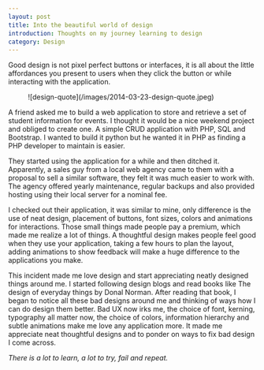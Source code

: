 ```yaml
---
layout: post
title: Into the beautiful world of design
introduction: Thoughts on my journey learning to design
category: Design
---
```


Good design is not pixel perfect buttons or interfaces, it is all about the little affordances you present to users when they click the button or while interacting with the application.

<figure>
![design-quote](/images/2014-03-23-design-quote.jpeg)
</figure>

A friend asked me to build a web application to store and retrieve a set of student information for events. I thought it would be a nice weekend project and obliged to create one. A simple CRUD application with PHP, SQL and Bootstrap. I wanted to build it python but he wanted it in PHP as finding a PHP developer to maintain is easier.

They started using the application for a while and then ditched it. Apparently, a sales guy from a local web agency came to them with a proposal to sell a similar software, they felt it was much easier to work with. The agency offered yearly maintenance, regular backups and also provided hosting using their local server for a nominal fee.

I checked out their application, it was similar to mine, only difference is the use of neat design, placement of buttons, font sizes, colors and animations for interactions. Those small things made people pay a premium, which made me realize a lot of things. A thoughtful design makes people feel good when they use your application, taking a few hours to plan the layout, adding animations to show feedback will make a huge difference to the applications you make.

This incident made me love design and start appreciating neatly designed things around me. I started following design blogs and read books like The design of everyday things by Donal Norman. After reading that book, I began to notice all these bad designs around me and thinking of ways how I can do design them better. Bad UX now irks me, the choice of font, kerning, typography all matter now, the choice of colors, information hierarchy and subtle animations make me love any application more. It made me appreciate neat thoughtful designs and to ponder on ways to fix bad design I come across.

<em>There is a lot to learn, a lot to try, fail and repeat.</em>
